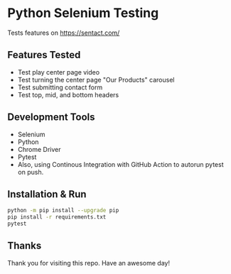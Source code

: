 # Python Selenium Testing
Tests features on https://sentact.com/

## Features Tested
* Test play center page video
* Test turning the center page "Our Products" carousel
* Test submitting contact form
* Test top, mid, and bottom headers

## Development Tools
* Selenium
* Python
* Chrome Driver
* Pytest
* Also, using Continous Integration with GitHub Action to autorun pytest on push.

## Installation & Run
```bash
python -m pip install --upgrade pip
pip install -r requirements.txt
pytest
```

## Thanks
Thank you for visiting this repo. Have an awesome day!
